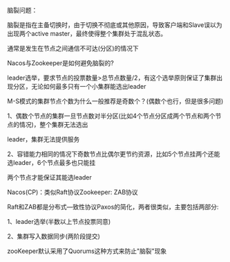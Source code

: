 脑裂问题：

脑裂是指在主备切换时，由于切换不彻底或其他原因，导致客户端和Slave误以为出现两个active master，最终使得整个集群处于混乱状态。

通常是发生在节点之间通信不可达(分区)的情况下





Nacos与Zookeeper是如何避免脑裂的? 

leader选举，要求节点的投票数量>总节点数量/2，有这个选举原则保证了集群出现分区，无论如何最多只有一个小集群能选出leader 



M-S模式的集群节点个数为什么一般推荐是奇数个？(偶数个也行，但是很多问题) 

1、偶数个节点的集群一旦节点数对半分区(比如4个节点分区成两个节点和两个节点的情况)，整个集群无法选出 

leader，集群无法提供服务 

2、容错能力相同的情况下奇数节点比偶尔更节约资源，比如5个节点挂两个还能选leader，6个节点最多也只能挂 

两个节点才能保证其能选leader 



Nacos(CP)：类似Raft协议Zookeeper: ZAB协议 

Raft和ZAB都是分布式—致性协议Paxos的简化，两者很类似，主要包括两部分: 

1、leader选举(半数以上节点投票同意) 

2、集群写入数据同步(两阶段提交) 



zooKeeper默认采用了Quorums这种方式来防止"脑裂"现象
